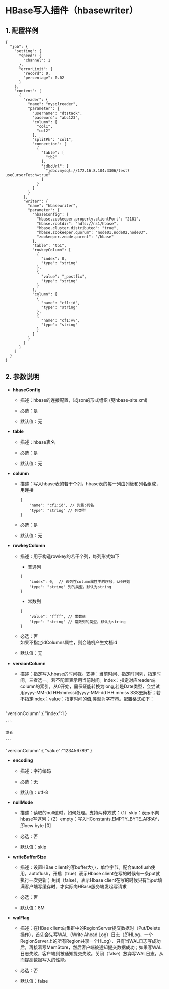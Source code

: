 # HBase写入插件（hbasewriter）

## 1. 配置样例

```
{
  "job": {
    "setting": {
      "speed": {
        "channel": 1
      },
      "errorLimit": {
        "record": 0,
        "percentage": 0.02
      }
    },
    "content": [
      {
        "reader": {
          "name": "mysqlreader",
          "parameter": {
            "username": "dtstack",
            "password": "abc123",
            "column": [
              "col1",
              "col2"
            ],
            "splitPk": "col1",
            "connection": [
              {
                "table": [
                  "tb2"
                ],
                "jdbcUrl": [
                  "jdbc:mysql://172.16.8.104:3306/test?useCursorFetch=true"
                ]
              }
            ]
          }
        },
        "writer": {
          "name": "hbasewriter",
          "parameter": {
            "hbaseConfig": {
              "hbase.zookeeper.property.clientPort": "2181",
              "hbase.rootdir": "hdfs://ns1/hbase",
              "hbase.cluster.distributed": "true",
              "hbase.zookeeper.quorum": "node01,node02,node03",
              "zookeeper.znode.parent": "/hbase"
            },
            "table": "tb1",
            "rowkeyColumn": [
              {
                "index": 0,
                "type": "string"
              },
              {
                "value": "_postfix",
                "type": "string"
              }
            ],
            "column": [
              {
                "name": "cf1:id",
                "type": "string"
              },
              {
                "name": "cf1:vv",
                "type": "string"
              }
            ]
          }
        }
      }
    ]
  }
}

```

## 2. 参数说明

* **hbaseConfig**

	* 描述：hbase的连接配置，以json的形式组织 (见hbase-site.xml)<br />

	* 必选：是 <br />

	* 默认值：无 <br />
	
* **table**

	* 描述：hbase表名 <br />

	* 必选：是 <br />

	* 默认值：无 <br />
	
	
* **column**

	* 描述：写入hbase表的若干个列，hbase表的每一列由列簇和列名组成，用连接<br />
	
		```
		{
			"name": "cf1:id", // 列簇:列名
			"type": "string" // 列类型
		}
		```

	* 必选：是 <br />

	* 默认值：无 <br />
	
* **rowkeyColumn**

	* 描述：用于构造rowkey的若干个列，每列形式如下<br />
	
		* 普通列
		
		```
		{
			"index": 0,  // 该列在column属性中的序号，从0开始
			"type": "string" 列的类型，默认为string
		}
		```
		
		* 常数列
		
		```
		{
			"value": "ffff", // 常数值
			"type": "string" // 常数列的类型，默认为string
		}
		```
		
	* 必选：否 <br />
		如果不指定idColumns属性，则会随机产生文档id

	* 默认值：无 <br />
	
* **versionColumn**

	* 描述：指定写入hbase的时间戳。支持：当前时间、指定时间列，指定时间，三者选一。若不配置表示用当前时间。index：指定对应reader端column的索引，从0开始，需保证能转换为long,若是Date类型，会尝试用yyyy-MM-dd HH:mm:ss和yyyy-MM-dd HH:mm:ss SSS去解析；若不指定index；value：指定时间的值,类型为字符串。配置格式如下：
	
	```
"versionColumn":{
	"index":1
}
		            
	```
	
	或者
	
	```
"versionColumn":{
	"value":"123456789"
}
	
* **encoding**

	* 描述：字符编码<br />

	* 必选：无 <br />

	* 默认值：utf-8 <br />
	
* **nullMode**

	* 描述：读取的null值时，如何处理。支持两种方式：（1）skip：表示不向hbase写这列；（2）empty：写入HConstants.EMPTY_BYTE_ARRAY，即new byte [0] <br />
	  
	* 必选：否<br />
 
	* 默认值：skip<br />	
	
* **writeBufferSize**

	* 描述：设置HBae client的写buffer大小，单位字节。配合autoflush使用。autoflush，开启（true）表示Hbase client在写的时候有一条put就执行一次更新；关闭（false），表示Hbase client在写的时候只有当put填满客户端写缓存时，才实际向HBase服务端发起写请求<br />
	  
	* 必选：否<br />
 
	* 默认值：8M<br />
	
* **walFlag**

	* 描述：在HBae client向集群中的RegionServer提交数据时（Put/Delete操作），首先会先写WAL（Write Ahead Log）日志（即HLog，一个RegionServer上的所有Region共享一个HLog），只有当WAL日志写成功后，再接着写MemStore，然后客户端被通知提交数据成功；如果写WAL日志失败，客户端则被通知提交失败。关闭（false）放弃写WAL日志，从而提高数据写入的性能。<br />
	  
	* 必选：否<br />
 
	* 默认值：false<br />